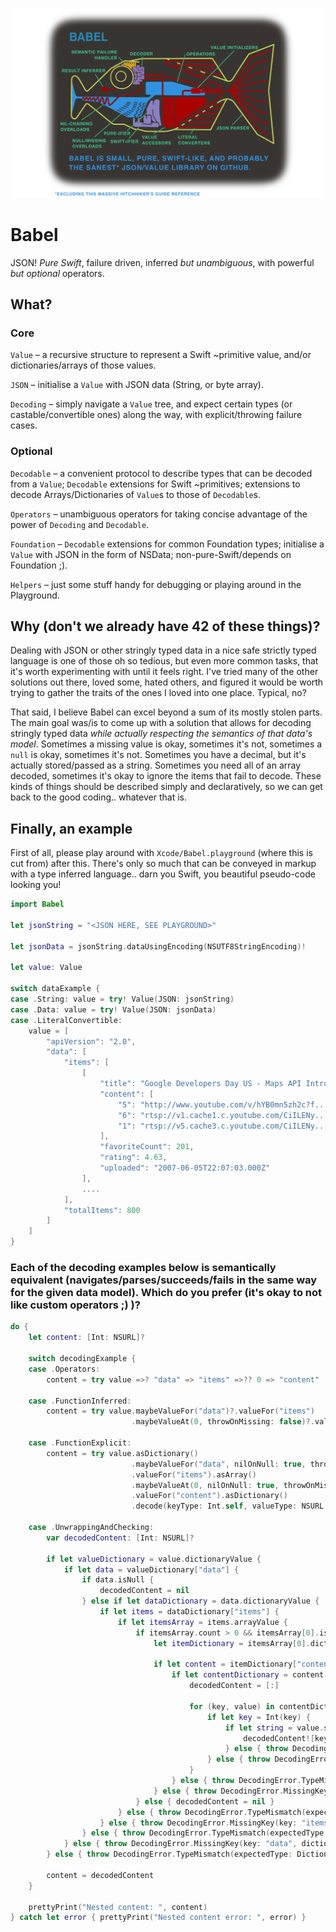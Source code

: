 ![Babel](./Resources/Babel.png)

# Babel

JSON! *Pure Swift*, failure driven, inferred *but unambiguous*, with powerful *but optional* operators.

## What?

### Core

`Value` – a recursive structure to represent a Swift ~primitive value, and/or dictionaries/arrays of those values.

`JSON` – initialise a `Value` with JSON data (String, or byte array).

`Decoding` – simply navigate a `Value` tree, and expect certain types (or castable/convertible ones) along the way, with explicit/throwing failure cases.

### Optional

`Decodable` – a convenient protocol to describe types that can be decoded from a `Value`; `Decodable` extensions for Swift ~primitives; extensions to decode Arrays/Dictionaries of `Value`s to those of `Decodable`s.

`Operators` – unambiguous operators for taking concise advantage of the power of `Decoding` and `Decodable`.

`Foundation` – `Decodable` extensions for common Foundation types; initialise a `Value` with JSON in the form of NSData; non-pure-Swift/depends on Foundation ;).

`Helpers` – just some stuff handy for debugging or playing around in the Playground.

## Why (don't we already have 42 of these things)?

Dealing with JSON or other stringly typed data in a nice safe strictly typed language is one of those oh so tedious, but even more common tasks, that it's worth experimenting with until it feels right. I've tried many of the other solutions out there, loved some, hated others, and figured it would be worth trying to gather the traits of the ones I loved into one place. Typical, no?

That said, I believe Babel can excel beyond a sum of its mostly stolen parts. The main goal was/is to come up with a solution that allows for decoding stringly typed data *while actually respecting the semantics of that data's model*. Sometimes a missing value is okay, sometimes it's not, sometimes a `null` is okay, sometimes it's not. Sometimes you have a decimal, but it's actually stored/passed as a string. Sometimes you need all of an array decoded, sometimes it's okay to ignore the items that fail to decode. These kinds of things should be described simply and declaratively, so we can get back to the good coding.. whatever that is.

## Finally, an example

First of all, please play around with `Xcode/Babel.playground` (where this is cut from) after this. There's only so much that can be conveyed in markup with a type inferred language.. darn you Swift, you beautiful pseudo-code looking you!

```swift
import Babel

let jsonString = "<JSON HERE, SEE PLAYGROUND>"

let jsonData = jsonString.dataUsingEncoding(NSUTF8StringEncoding)!

let value: Value

switch dataExample {
case .String: value = try! Value(JSON: jsonString)
case .Data: value = try! Value(JSON: jsonData)
case .LiteralConvertible:
    value = [
        "apiVersion": "2.0",
        "data": [
            "items": [
                [
                    "title": "Google Developers Day US - Maps API Introduction",
                    "content": [
                        "5": "http://www.youtube.com/v/hYB0mn5zh2c?f...",
                        "6": "rtsp://v1.cache1.c.youtube.com/CiILENy.../0/0/0/video.3gp",
                        "1": "rtsp://v5.cache3.c.youtube.com/CiILENy.../0/0/0/video.3gp"
                    ],
                    "favoriteCount": 201,
                    "rating": 4.63,
                    "uploaded": "2007-06-05T22:07:03.000Z"
                ],
                ....
            ],
            "totalItems": 800
        ]
    ]
}
```
### Each of the decoding examples below is semantically equivalent (navigates/parses/succeeds/fails in the same way for the given data model). Which do you prefer (it's okay to not like custom operators ;) )?

```swift
do {
    let content: [Int: NSURL]?
    
    switch decodingExample {
    case .Operators:
        content = try value =>? "data" => "items" =>?? 0 => "content"
        
    case .FunctionInferred:
        content = try value.maybeValueFor("data")?.valueFor("items")
                           .maybeValueAt(0, throwOnMissing: false)?.valueFor("content").decode()
        
    case .FunctionExplicit:
        content = try value.asDictionary()
                           .maybeValueFor("data", nilOnNull: true, throwOnMissing: true)?.asDictionary()
                           .valueFor("items").asArray()
                           .maybeValueAt(0, nilOnNull: true, throwOnMissing: false)?.asDictionary()
                           .valueFor("content").asDictionary()
                           .decode(keyType: Int.self, valueType: NSURL.self, ignoreFailures: false)
        
    case .UnwrappingAndChecking:
        var decodedContent: [Int: NSURL]?
        
        if let valueDictionary = value.dictionaryValue {
            if let data = valueDictionary["data"] {
                if data.isNull {
                    decodedContent = nil
                } else if let dataDictionary = data.dictionaryValue {
                    if let items = dataDictionary["items"] {
                        if let itemsArray = items.arrayValue {
                            if itemsArray.count > 0 && itemsArray[0].isDictionary {
                                let itemDictionary = itemsArray[0].dictionaryValue!

                                if let content = itemDictionary["content"] {
                                    if let contentDictionary = content.dictionaryValue {
                                        decodedContent = [:]
                                        
                                        for (key, value) in contentDictionary {
                                            if let key = Int(key) {
                                                if let string = value.stringValue, url = NSURL(string: string) {
                                                    decodedContent![key] = url
                                                } else { throw DecodingError.TypeMismatch(expectedType: NSURL.self, value: value) }
                                            } else { throw DecodingError.TypeMismatch(expectedType: Int.self, value: .String(key)) }
                                        }
                                    } else { throw DecodingError.TypeMismatch(expectedType: Dictionary<String, Value>.self, value: content) }
                                } else { throw DecodingError.MissingKey(key: "content", dictionary: itemDictionary) }
                            } else { decodedContent = nil }
                        } else { throw DecodingError.TypeMismatch(expectedType: Array<Value>.self, value: items) }
                    } else { throw DecodingError.MissingKey(key: "items", dictionary: dataDictionary) }
                } else { throw DecodingError.TypeMismatch(expectedType: Dictionary<String, Value>.self, value: data) }
            } else { throw DecodingError.MissingKey(key: "data", dictionary: valueDictionary) }
        } else { throw DecodingError.TypeMismatch(expectedType: Dictionary<String, Value>.self, value: value) }

        content = decodedContent
    }
    
    prettyPrint("Nested content: ", content)
} catch let error { prettyPrint("Nested content error: ", error) }

```